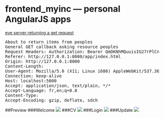 # frontend_myinc — personal AngularJS apps


<a href="#">eve server returning a get request</a>

<pre>About to return items from peoples 
General GET callback asking resource peoples
Request Headers: Authorization: Bearer QmDKNhMQuuisIG27rPlCn9RsUsBikb
Referer: http://127.0.0.1:8000/app/index.html
Origin: http://127.0.0.1:8000
Content-Length: 
User-Agent: Mozilla/5.0 (X11; Linux i686) AppleWebKit/537.36 (KHTML, like Gecko) Chrome/44.0.2403.157 Safari/537.36
Connection: keep-alive
Host: localhost:5000
Accept: application/json, text/plain, */*
Accept-Language: fr,en;q=0.8
Content-Type: 
Accept-Encoding: gzip, deflate, sdch</pre>

##Preview
###Welcome
<img src="https://cloud.githubusercontent.com/assets/8559910/12053465/b09a4a4c-af19-11e5-8fe9-0b226953259a.png"></img>
###CV
<img src="https://cloud.githubusercontent.com/assets/8559910/12053377/d1270dfa-af18-11e5-9a07-457cab6a42b5.png"></img> 
###Login
<img src="https://cloud.githubusercontent.com/assets/8559910/12053439/6703c976-af19-11e5-8bfa-ca485e59a425.png"></img>
###Update
<img src="https://cloud.githubusercontent.com/assets/8559910/12053477/dd3fdbe8-af19-11e5-8681-ea948f8eb519.png"></img>